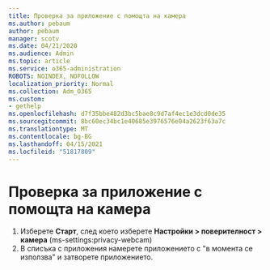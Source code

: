 ```yaml
---
title: Проверка за приложение с помощта на камера
ms.author: pebaum
author: pebaum
manager: scotv
ms.date: 04/21/2020
ms.audience: Admin
ms.topic: article
ms.service: o365-administration
ROBOTS: NOINDEX, NOFOLLOW
localization_priority: Normal
ms.collection: Adm_O365
ms.custom:
- gethelp
ms.openlocfilehash: d7f35bbe482d3bc5bae8c9d7af4ec1e3dcd0de35
ms.sourcegitcommit: 8bc60ec34bc1e40685e3976576e04a2623f63a7c
ms.translationtype: MT
ms.contentlocale: bg-BG
ms.lasthandoff: 04/15/2021
ms.locfileid: "51817809"
---
```

# <a name="check-for-app-using-camera"></a>Проверка за приложение с помощта на камера

1. Изберете **Старт**, след което изберете **Настройки > поверителност > камера** (ms-settings:privacy-webcam)
2. В списъка с приложения намерете приложението с "в момента се използва" и затворете приложението.

